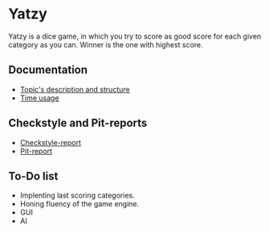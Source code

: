 # Yatzy
Yatzy is a dice game, in which you try to score as good score for each given category as you can. Winner is the one with highest score.

## Documentation
* [Topic's description and structure](documentation/aiheenKuvausJaRakenne.md)
* [Time usage](documentation/tuntikirjanpito.md)

## Checkstyle and Pit-reports
* [Checkstyle-report](https://htmlpreview.github.io/?https://github.com/responderi/Yatzy/blob/master/documentation/checkstyle-reports/checkstyle.html)
* [Pit-report](https://htmlpreview.github.io/?https://github.com/responderi/Yatzy/blob/master/documentation/pit-reports/201703301548/index.html)

## To-Do list
* Implenting last scoring categories.
* Honing fluency of the game engine.
* GUI
* AI
